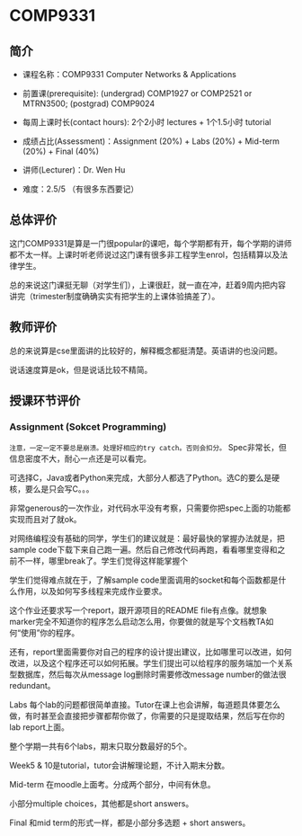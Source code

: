 # COMP9331
## 简介
- 课程名称：COMP9331 Computer Networks & Applications

- 前置课(prerequisite): (undergrad) COMP1927 or COMP2521 or MTRN3500; (postgrad) COMP9024

- 每周上课时长(contact hours): 2个2小时 lectures + 1个1.5小时 tutorial

- 成绩占比(Assessment)：Assignment (20%) + Labs (20%) + Mid-term (20%) + Final (40%)

- 讲师(Lecturer)：Dr. Wen Hu

- 难度：2.5/5 （有很多东西要记）


## 总体评价

这门COMP9331是算是一门很popular的课吧，每个学期都有开，每个学期的讲师都不太一样。上课时听老师说过这门课有很多非工程学生enrol，包括精算以及法律学生。

总的来说这门课挺无聊（对学生们），上课很赶，就一直在冲，赶着9周内把内容讲完（trimester制度确确实实有把学生的上课体验搞差了）。


## 教师评价

总的来说算是cse里面讲的比较好的，解释概念都挺清楚。英语讲的也没问题。

说话速度算是ok，但是说话比较不精简。

## 授课环节评价


### Assignment (Sokcet Programming)
`注意，一定一定不要总是崩溃。处理好相应的try catch。否则会扣分。`
Spec非常长，但信息密度不大，耐心一点还是可以看完。

可选择C，Java或者Python来完成，大部分人都选了Python。选C的要么是硬核，要么是只会写C。。。

非常generous的一次作业，对代码水平没有考察，只需要你把spec上面的功能都实现而且对了就ok。


对网络编程没有基础的同学，学生们的建议就是：最好最快的掌握办法就是，把sample code下载下来自己跑一遍。然后自己修改代码再跑，看看哪里变得和之前不一样，哪里break了。学生们觉得这样能掌握个

学生们觉得难点就在于，了解sample code里面调用的socket和每个函数都是什么作用，以及如何写多线程来完成作业要求。

这个作业还要求写一个report，跟开源项目的README file有点像。就想象marker完全不知道你的程序怎么启动怎么用，你要做的就是写个文档教TA如何“使用”你的程序。

还有，report里面需要你对自己的程序的设计提出建议，比如哪里可以改进，如何改进，以及这个程序还可以如何拓展。学生们提出可以给程序的服务端加一个关系型数据库，然后每次从message log删除时需要修改message number的做法很redundant。

Labs
每个lab的问题都很简单直接。Tutor在课上也会讲解，每道题具体要怎么做，有时甚至会直接把步骤都帮你做了，你需要的只是提取结果，然后写在你的lab report上面。

整个学期一共有6个labs，期末只取分数最好的5个。

Week5 & 10是tutorial，tutor会讲解理论题，不计入期末分数。

Mid-term
在moodle上面考。分成两个部分，中间有休息。

小部分multiple choices，其他都是short answers。

Final
和mid term的形式一样，都是小部分多选题 + short answers。
